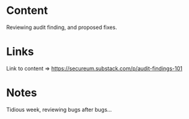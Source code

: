 # Content
Reviewing audit finding, and proposed fixes.

# Links
Link to content => https://secureum.substack.com/p/audit-findings-101

# Notes
Tidious week, reviewing bugs after bugs...
